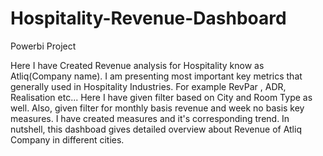 # Hospitality-Revenue-Dashboard
Powerbi Project


Here I have Created Revenue analysis for Hospitality know as Atliq(Company name).
I am presenting most important key metrics that generally used in Hospitality Industries. For example RevPar ,  ADR, Realisation etc...
Here I have given filter based on City and Room Type as well. Also, given filter for monthly basis revenue and week no basis key measures.
I have created measures and it's corresponding trend.
In nutshell, this dashboad gives detailed overview about Revenue of Atliq Company in different cities.
